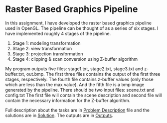 # Raster Based Graphics Pipeline

In this assignment, I have developed the raster based graphics pipeline used in OpenGL. The pipeline can
be thought of as a series of six stages. I have implemented roughly 4 stages of the pipeline.

1. Stage 1: modeling transformation
2. Stage 2: view transformation
3. Stage 3: projection transformation
4. Stage 4: clipping & scan conversion using Z-buffer algorithm

My program outputs five files: stage1.txt, stage2.txt, stage3.txt and
z-buffer.txt, out.bmp. The first three files contains the output of the first three stages,
respectively. The fourth file contains z-buffer values (only those which are less than the max value).
And the fifth file is a bmp image generated by the pipeline.
There should be two input files: scene.txt and config.txt
The first file will contain the scene description and second file will contain the necessary information for
the Z-buffer algorithm.

Full description about the tasks are in [Problem Description](https://github.com/Shukti042/Computer-Graphics/blob/master/Raster%20Based%20Graphics%20Pipeline/Problem%20Specifications.pdf) file and the solutions are in [Solution](https://github.com/Shukti042/Computer-Graphics/tree/master/Raster%20Based%20Graphics%20Pipeline/Solution). The outputs are in [Outputs](https://github.com/Shukti042/Computer-Graphics/tree/master/Raster%20Based%20Graphics%20Pipeline/test%20cases).